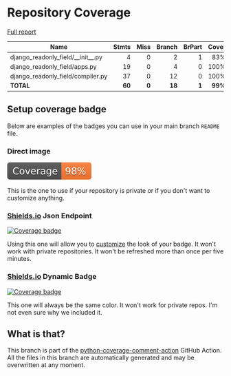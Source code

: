 # Repository Coverage

[Full report](https://htmlpreview.github.io/?https://github.com/botify-labs/django-readonly-field/blob/python-coverage-comment-action-data/htmlcov/index.html)

| Name                                    |    Stmts |     Miss |   Branch |   BrPart |   Cover |   Missing |
|---------------------------------------- | -------: | -------: | -------: | -------: | ------: | --------: |
| django\_readonly\_field/\_\_init\_\_.py |        4 |        0 |        2 |        1 |     83% |   6->exit |
| django\_readonly\_field/apps.py         |       19 |        0 |        4 |        0 |    100% |           |
| django\_readonly\_field/compiler.py     |       37 |        0 |       12 |        0 |    100% |           |
|                               **TOTAL** |   **60** |    **0** |   **18** |    **1** | **99%** |           |


## Setup coverage badge

Below are examples of the badges you can use in your main branch `README` file.

### Direct image

[![Coverage badge](https://raw.githubusercontent.com/botify-labs/django-readonly-field/python-coverage-comment-action-data/badge.svg)](https://htmlpreview.github.io/?https://github.com/botify-labs/django-readonly-field/blob/python-coverage-comment-action-data/htmlcov/index.html)

This is the one to use if your repository is private or if you don't want to customize anything.

### [Shields.io](https://shields.io) Json Endpoint

[![Coverage badge](https://img.shields.io/endpoint?url=https://raw.githubusercontent.com/botify-labs/django-readonly-field/python-coverage-comment-action-data/endpoint.json)](https://htmlpreview.github.io/?https://github.com/botify-labs/django-readonly-field/blob/python-coverage-comment-action-data/htmlcov/index.html)

Using this one will allow you to [customize](https://shields.io/endpoint) the look of your badge.
It won't work with private repositories. It won't be refreshed more than once per five minutes.

### [Shields.io](https://shields.io) Dynamic Badge

[![Coverage badge](https://img.shields.io/badge/dynamic/json?color=brightgreen&label=coverage&query=%24.message&url=https%3A%2F%2Fraw.githubusercontent.com%2Fbotify-labs%2Fdjango-readonly-field%2Fpython-coverage-comment-action-data%2Fendpoint.json)](https://htmlpreview.github.io/?https://github.com/botify-labs/django-readonly-field/blob/python-coverage-comment-action-data/htmlcov/index.html)

This one will always be the same color. It won't work for private repos. I'm not even sure why we included it.

## What is that?

This branch is part of the
[python-coverage-comment-action](https://github.com/marketplace/actions/python-coverage-comment)
GitHub Action. All the files in this branch are automatically generated and may be
overwritten at any moment.